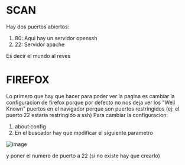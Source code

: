 
# SCAN
Hay dos puertos abiertos:
1. 80: Aqui hay un servidor openssh
2. 22: Servidor apache

Es decir el mundo al reves

# FIREFOX
Lo primero que hay que hacer para poder ver la pagina es cambiar la configuracion de firefox porque por defecto no nos deja ver los "Well Known"
puertos en el navigador porque son puertos restringidos (ej: el puerto 22 estaria restringido a ssh)
Para cambiar la configuracion:
1. about:config
2. En el buscador hay que modificar el siguiente parametro

![image](https://user-images.githubusercontent.com/70599089/179743096-6be0f2e8-1159-4d5a-add6-f253e64f5b33.png)

y poner el numero de puerto a 22
(si no existe hay que crearlo)
